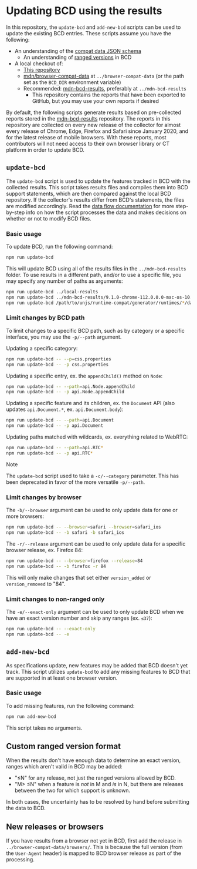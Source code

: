 # Updating BCD using the results

In this repository, the `update-bcd` and `add-new-bcd` scripts can be used to update the existing BCD entries. These scripts assume you have the following:

- An understanding of the [compat data JSON schema](https://github.com/mdn/browser-compat-data/blob/main/schemas/compat-data-schema.md#mirroring-data)
  - An understanding of [ranged versions](https://github.com/mdn/browser-compat-data/blob/main/schemas/compat-data-schema.md#ranged-versions) in BCD
- A local checkout of:
  - [This repository](https://github.com/openwebdocs/mdn-bcd-collector)
  - [mdn/browser-compat-data](https://github.com/mdn/browser-compat-data) at `../browser-compat-data` (or the path set as the `BCD_DIR` environment variable)
  - Recommended: [mdn-bcd-results](https://github.com/openwebdocs/mdn-bcd-results), preferably at `../mdn-bcd-results`
    - This repository contains the reports that have been exported to GitHub, but you may use your own reports if desired

By default, the following scripts generate results based on pre-collected reports stored in the [mdn-bcd-results](https://github.com/openwebdocs/mdn-bcd-results) repository. The reports in this repository are collected on every new release of the collector for almost every release of Chrome, Edge, Firefox and Safari since January 2020, and for the latest release of mobile browsers. With these reports, most contributors will not need access to their own browser library or CT platform in order to update BCD.

## `update-bcd`

The `update-bcd` script is used to update the features tracked in BCD with the collected results. This script takes results files and compiles them into BCD support statements, which are then compared against the local BCD repository. If the collector's results differ from BCD's statements, the files are modified accordingly. Read the [data flow documentation](/docs/update-bcd-data-flow.md) for more step-by-step info on how the script processes the data and makes decisions on whether or not to modify BCD files.

### Basic usage

To update BCD, run the following command:

```sh
npm run update-bcd
```

This will update BCD using all of the results files in the `../mdn-bcd-results` folder. To use results in a different path, and/or to use a specific file, you may specify any number of paths as arguments:

```sh
npm run update-bcd ../local-results
npm run update-bcd ../mdn-bcd-results/9.1.0-chrome-112.0.0.0-mac-os-10.15.7-79d130f929.json
npm run update-bcd /path/to/unjs/runtime-compat/generator/runtimes/*/data.json
```

### Limit changes by BCD path

To limit changes to a specific BCD path, such as by category or a specific interface, you may use the `-p/--path` argument.

Updating a specific category:

```sh
npm run update-bcd -- --p=css.properties
npm run update-bcd -- -p css.properties
```

Updating a specific entry, ex. the `appendChild()` method on `Node`:

```sh
npm run update-bcd -- --path=api.Node.appendChild
npm run update-bcd -- -p api.Node.appendChild
```

Updating a specific feature and its children, ex. the `Document` API (also updates `api.Document.*`, ex. `api.Document.body`):

```sh
npm run update-bcd -- --path=api.Document
npm run update-bcd -- -p api.Document
```

Updating paths matched with wildcards, ex. everything related to WebRTC:

```sh
npm run update-bcd -- --path=api.RTC*
npm run update-bcd -- -p api.RTC*
```

> [!NOTE]
> The `update-bcd` script used to take a `-c/--category` parameter. This has been deprecated in favor of the more versatile `-p/--path`.

### Limit changes by browser

The `-b/--browser` argument can be used to only update data for one or more browsers:

```sh
npm run update-bcd -- --browser=safari --browser=safari_ios
npm run update-bcd -- -b safari -b safari_ios
```

The `-r/--release` argument can be used to only update data for a specific browser release, ex. Firefox 84:

```sh
npm run update-bcd -- --browser=firefox --release=84
npm run update-bcd -- -b firefox -r 84
```

This will only make changes that set either `version_added` or `version_removed` to "84".

### Limit changes to non-ranged only

The `-e/--exact-only` argument can be used to only update BCD when we have an exact version number and skip any ranges (ex. `≤37`):

```sh
npm run update-bcd -- --exact-only
npm run update-bcd -- -e
```

## `add-new-bcd`

As specifications update, new features may be added that BCD doesn't yet track. This script utilizes `update-bcd` to add any missing features to BCD that are supported in at least one browser version.

### Basic usage

To add missing features, run the following command:

```sh
npm run add-new-bcd
```

This script takes no arguments.

## Custom ranged version format

When the results don't have enough data to determine an exact version, ranges which aren't valid in BCD may be added:

- "≤N" for any release, not just the ranged versions allowed by BCD.
- "M> ≤N" when a feature is _not_ in M and _is_ in N, but there are releases between the two for which support is unknown.

In both cases, the uncertainty has to be resolved by hand before submitting the data to BCD.

## New releases or browsers

If you have results from a browser not yet in BCD, first add the release in `../browser-compat-data/browsers/`. This is because the full version (from the `User-Agent` header) is mapped to BCD browser release as part of the processing.
